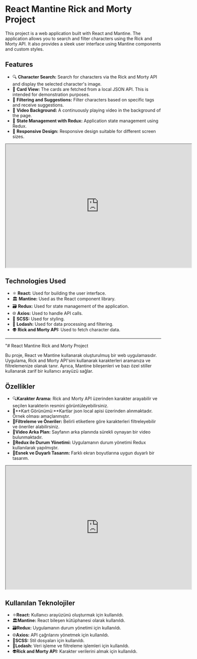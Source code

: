 # React Mantine Rick and Morty Project

This project is a web application built with React and Mantine. The application allows you to search and filter characters using the Rick and Morty API. It also provides a sleek user interface using Mantine components and custom styles.

## Features

- 🔍 **Character Search:** Search for characters via the Rick and Morty API and display the selected character's image.
- 📝 **Card View:** The cards are fetched from a local JSON API. This is intended for demonstration purposes.
- 📜 **Filtering and Suggestions:** Filter characters based on specific tags and receive suggestions.
- 🎥 **Video Background:** A continuously playing video in the background of the page.
- 🔄 **State Management with Redux:** Application state management using Redux.
- 📱 **Responsive Design:** Responsive design suitable for different screen sizes.


<iframe src="https://drive.google.com/file/d/1eexFUT6UfnL5CwJJi1gBxpiimwUdIJFF/preview" width="600" height="400" allow="autoplay"></iframe>





## Technologies Used

- ⚛️ **React:** Used for building the user interface.
- 🏛️ **Mantine:** Used as the React component library.
- 🗃️ **Redux:** Used for state management of the application.
- 🌐 **Axios:** Used to handle API calls.
- 🎨 **SCSS:** Used for styling.
- 🔄 **Lodash:** Used for data processing and filtering.
- 👽 **Rick and Morty API:** Used to fetch character data.


---


"# React Mantine Rick and Morty Project

Bu proje, React ve Mantine kullanarak oluşturulmuş bir web uygulamasıdır. Uygulama, Rick and Morty API'sini kullanarak karakterleri aramanıza ve filtrelemenize olanak tanır. Ayrıca, Mantine bileşenleri ve bazı özel stiller kullanarak zarif bir kullanıcı arayüzü sağlar.

## Özellikler

- 🔍**Karakter Arama:** Rick and Morty API üzerinden karakter arayabilir ve seçilen karakterin resmini görüntüleyebilirsiniz.
- 📝**Kart Görünümü:**Kartlar json local apisi üzerinden alınmaktadır. Örnek olması amaçlanmıştır.
- 📜**Filtreleme ve Öneriler:** Belirli etiketlere göre karakterleri filtreleyebilir ve öneriler alabilirsiniz.
- 🎥**Video Arka Plan:** Sayfanın arka planında sürekli oynayan bir video bulunmaktadır.
- 🔄**Redux ile Durum Yönetimi:** Uygulamanın durum yönetimi Redux kullanılarak yapılmıştır.
- 📱**Esnek ve Duyarlı Tasarım:** Farklı ekran boyutlarına uygun duyarlı bir tasarım.



<iframe src="https://drive.google.com/file/d/1eexFUT6UfnL5CwJJi1gBxpiimwUdIJFF/preview" width="600" height="400" allow="autoplay"></iframe>





## Kullanılan Teknolojiler

- ⚛️**React:** Kullanıcı arayüzünü oluşturmak için kullanıldı.
- 🏛️**Mantine:** React bileşen kütüphanesi olarak kullanıldı.
- 🗃️**Redux:** Uygulamanın durum yönetimi için kullanıldı.
- 🌐**Axios:** API çağrılarını yönetmek için kullanıldı.
- 🎨**SCSS:** Stil dosyaları için kullanıldı.
- 🔄**Lodash:** Veri işleme ve filtreleme işlemleri için kullanıldı.
- 👽**Rick and Morty API:** Karakter verilerini almak için kullanıldı.
